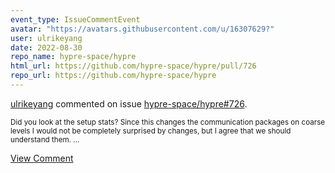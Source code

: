 ```yaml
---
event_type: IssueCommentEvent
avatar: "https://avatars.githubusercontent.com/u/16307629?"
user: ulrikeyang
date: 2022-08-30
repo_name: hypre-space/hypre
html_url: https://github.com/hypre-space/hypre/pull/726
repo_url: https://github.com/hypre-space/hypre
---
```


<a href='https://github.com/ulrikeyang' target='_blank'>ulrikeyang</a> commented on issue <a href='https://github.com/hypre-space/hypre/pull/726' target='_blank'>hypre-space/hypre#726</a>.

<small>Did you look at the setup stats? Since this changes the communication packages on coarse levels I would not be completely surprised by changes, but I agree that we should understand them....</small>

<a href='https://github.com/hypre-space/hypre/pull/726' target='_blank'>View Comment</a>
